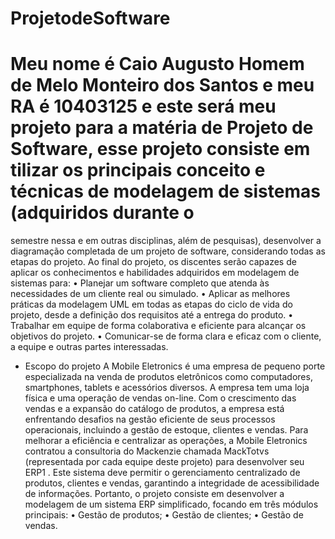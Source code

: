 # ProjetodeSoftware


# Meu nome é Caio Augusto Homem de Melo Monteiro dos Santos e meu RA é 10403125 e este será meu projeto para a matéria de Projeto de Software, esse projeto consiste em tilizar os principais conceito e técnicas de modelagem de sistemas (adquiridos durante o
semestre nessa e em outras disciplinas, além de pesquisas), desenvolver a diagramação
completada de um projeto de software, considerando todas as etapas do projeto.
Ao final do projeto, os discentes serão capazes de aplicar os conhecimentos e habilidades
adquiridos em modelagem de sistemas para:
• Planejar um software completo que atenda às necessidades de um cliente real ou
simulado.
• Aplicar as melhores práticas da modelagem UML em todas as etapas do ciclo de vida do
projeto, desde a definição dos requisitos até a entrega do produto.
• Trabalhar em equipe de forma colaborativa e eficiente para alcançar os objetivos do
projeto.
• Comunicar-se de forma clara e eficaz com o cliente, a equipe e outras partes interessadas.
- Escopo do projeto
A Mobile Eletronics é uma empresa de pequeno porte especializada na venda de produtos
eletrônicos como computadores, smartphones, tablets e acessórios diversos. A empresa tem uma
loja física e uma operação de vendas on-line. Com o crescimento das vendas e a expansão do
catálogo de produtos, a empresa está enfrentando desafios na gestão eficiente de seus processos
operacionais, incluindo a gestão de estoque, clientes e vendas.
Para melhorar a eficiência e centralizar as operações, a Mobile Eletronics contratou a consultoria do
Mackenzie chamada MackTotvs (representada por cada equipe deste projeto) para desenvolver seu
ERP1
. Este sistema deve permitir o gerenciamento centralizado de produtos, clientes e vendas,
garantindo a integridade de acessibilidade de informações.
Portanto, o projeto consiste em desenvolver a modelagem de um sistema ERP simplificado, focando
em três módulos principais:
• Gestão de produtos;
• Gestão de clientes;
• Gestão de vendas.
